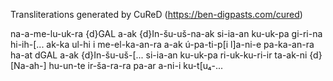 Transliterations generated by CuReD (https://ben-digpasts.com/cured)

na-a-me-lu-uk-ra {d}GAL a-ak {d}In-šu-uš-na-ak si-ia-an ku-uk-pa gi-ri-na hi-ih-[...
ak-ka ul-hi i me-el-ka-an-ra a-ak ú-pa-ti-p[i l]a-ni-e pa-ka-an-ra ha-at dGAL a-ak {d}In-šu-uš-[...
si-ia-an ku-uk-pa ri-uk-ku-ri-ir ta-ak-ni {d}[Na-ah-] hu-un-te ir-ša-ra-ra pa-ar a-ni-i ku-t[u₄-...
